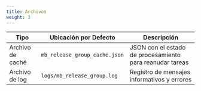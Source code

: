 ```yaml
---
title: Archivos
weight: 3
---
```


|Tipo|Ubicación por Defecto|Descripción|
|---|---|---|
|Archivo de caché|`mb_release_group_cache.json`|JSON con el estado de procesamiento para reanudar tareas|
|Archivo de log|`logs/mb_release_group.log`|Registro de mensajes informativos y errores|